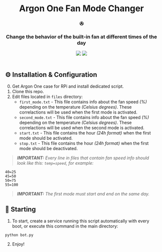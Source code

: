 <div align="center">
   <h1>Argon One Fan Mode Changer</h1>
   <h3>✇</h3>
   <h3>Change the behavior of the built-in fan at different times of the day</h3>
   <a href="https://github.com/Cezary924/Argon-One-Fan-Mode-Changer/blob/master/README.md" target="__blank"><img src="https://img.shields.io/badge/lang-en-blue.svg"></a>
   <a href="https://github.com/Cezary924/Argon-One-Fan-Mode-Changer/blob/master/README.pl-pl.md" target="__blank"><img src="https://img.shields.io/badge/lang-pl-red.svg"></a>
</div><br/>

## ⚙️ Installation & Configuration</h3>
0. Get Argon One case for RPi and install dedicated script.
1. Clone this repo.
2. Edit files located in `files` directory:
   - `first_mode.txt` - This file contains info about the fan speed _(%)_ depending on the temperature _(Celsius degrees)_. These correlactions will be used when the first mode is activated.
   - `second_mode.txt` - This file contains info about the fan speed _(%)_ depending on the temperature _(Celsius degrees)_. These correlactions will be used when the second mode is activated.
   - `start.txt` - This file contains the hour _(24h format)_ when the first mode should be activated.
   - `stop.txt` - This file contains the hour _(24h format)_ when the first mode should be deactivated.
> _**IMPORTANT:** Every line in files that contain fan speed info should look like this: `temp=speed`, for example:_
```
40=25
45=50
50=75
55=100
```
> _**IMPORTANT:** The first mode must start and end on the same day._

## 🚀 Starting</h3>
1. To start, create a service running this script automatically with every boot, or execute this command in the main directory:
```
python bot.py
```
2. Enjoy!
